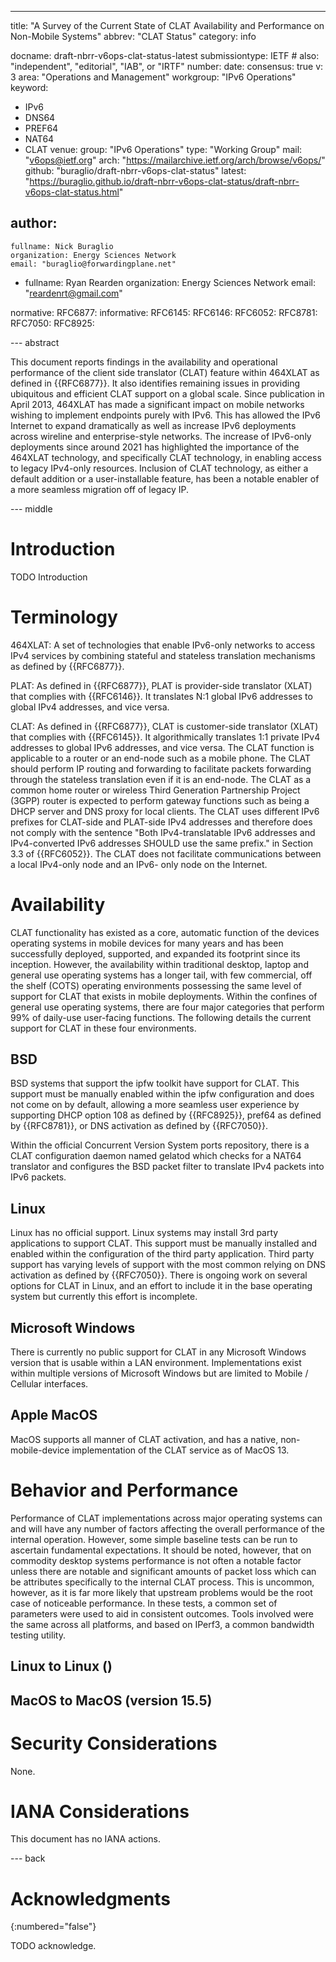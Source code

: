 ---
title: "A Survey of the Current State of CLAT Availability and Performance on Non-Mobile Systems"
abbrev: "CLAT Status"
category: info

docname: draft-nbrr-v6ops-clat-status-latest
submissiontype: IETF  # also: "independent", "editorial", "IAB", or "IRTF"
number:
date:
consensus: true
v: 3
area: "Operations and Management"
workgroup: "IPv6 Operations"
keyword:
 - IPv6
 - DNS64
 - PREF64
 - NAT64
 - CLAT
venue:
  group: "IPv6 Operations"
  type: "Working Group"
  mail: "v6ops@ietf.org"
  arch: "https://mailarchive.ietf.org/arch/browse/v6ops/"
  github: "buraglio/draft-nbrr-v6ops-clat-status"
  latest: "https://buraglio.github.io/draft-nbrr-v6ops-clat-status/draft-nbrr-v6ops-clat-status.html"

author:
 -
    fullname: Nick Buraglio
    organization: Energy Sciences Network
    email: "buraglio@forwardingplane.net"
 -
    fullname: Ryan Rearden
    organization: Energy Sciences Network
    email: "reardenrt@gmail.com"

normative:
   RFC6877:
informative:
   RFC6145:
   RFC6146:
   RFC6052:
   RFC8781:
   RFC7050:
   RFC8925:

--- abstract

This document reports findings in the availability and operational performance of the client side translator (CLAT) feature
within 464XLAT as defined in {{RFC6877}}. It also identifies remaining issues in providing ubiquitous and efficient CLAT support
on a global scale. Since publication in April 2013, 464XLAT has made a significant impact on mobile networks wishing to
implement endpoints purely with IPv6. This has allowed the IPv6 Internet to expand dramatically as well as increase IPv6
deployments across wireline and enterprise-style networks. The increase of IPv6-only deployments since around 2021 has
highlighted the importance of the 464XLAT technology, and specifically CLAT technology, in enabling access to legacy IPv4-only
resources. Inclusion of CLAT technology, as either a default addition or a user-installable feature, has been a notable enabler
of a more seamless migration off of legacy IP.

--- middle

# Introduction

TODO Introduction

# Terminology

   464XLAT: A set of technologies that enable IPv6-only networks to access IPv4 services by
            combining stateful and stateless translation mechanisms as defined by {{RFC6877}}.

   PLAT:   As defined in {{RFC6877}}, PLAT is provider-side translator (XLAT) that complies with
           {{RFC6146}}.  It translates N:1 global IPv6 addresses to global
           IPv4 addresses, and vice versa.

   CLAT:    As defined in {{RFC6877}}, CLAT is customer-side translator (XLAT) that complies with
           {{RFC6145}}.  It algorithmically translates 1:1 private IPv4
           addresses to global IPv6 addresses, and vice versa.  The CLAT
           function is applicable to a router or an end-node such as a
           mobile phone.  The CLAT should perform IP routing and
           forwarding to facilitate packets forwarding through the
           stateless translation even if it is an end-node.  The CLAT as
           a common home router or wireless Third Generation Partnership
           Project (3GPP) router is expected to perform gateway
           functions such as being a DHCP server and DNS proxy for local
           clients.  The CLAT uses different IPv6 prefixes for CLAT-side
           and PLAT-side IPv4 addresses and therefore does not comply
           with the sentence "Both IPv4-translatable IPv6 addresses and
           IPv4-converted IPv6 addresses SHOULD use the same prefix." in
           Section 3.3 of {{RFC6052}}.  The CLAT does not facilitate
           communications between a local IPv4-only node and an IPv6-
           only node on the Internet.

# Availability

CLAT functionality has existed as a core, automatic function of the devices operating systems in mobile devices for many years and has been
successfully deployed, supported, and expanded its footprint since its inception.  However, the availability within traditional desktop, laptop and general use
operating systems has a longer tail, with few commercial, off the shelf (COTS) operating environments possessing the same level of support for CLAT that exists in
mobile deployments. Within the confines of general use operating systems, there are four major categories that perform 99% of daily-use user-facing functions. The
following details the current support for CLAT in these four environments.

## BSD

BSD systems that support the ipfw toolkit have support for CLAT. This support must be manually enabled within the ipfw configuration and does not come on by default, allowing a more seamless
user experience by supporting DHCP option 108 as defined by {{RFC8925}}, pref64 as defined by {{RFC8781}}, or DNS activation as defined by {{RFC7050}}.

Within the official Concurrent Version System ports repository, there is a CLAT configuration daemon named gelatod which
checks for a NAT64 translator and configures the BSD packet filter to translate IPv4 packets into IPv6 packets.

## Linux

Linux has no official support. Linux systems may install 3rd party applications to support CLAT. This support must be manually installed and enabled within the configuration of the third party application. Third party support has varying levels of
support with the most common relying on DNS activation as defined by {{RFC7050}}. There is ongoing work on several options for CLAT in Linux, and an effort to include it in the base operating system but currently this effort is incomplete.

## Microsoft Windows

There is currently no public support for CLAT in any Microsoft Windows version that is usable within a LAN environment. Implementations exist within multiple versions of Microsoft Windows but are limited to Mobile / Cellular interfaces.

## Apple MacOS

MacOS supports all manner of CLAT activation, and has a native, non-mobile-device implementation of the CLAT service as of MacOS 13.

# Behavior and Performance

Performance of CLAT implementations across major operating systems can and will have any number of factors affecting the overall performance of the internal operation. However, some simple baseline tests can be run to ascertain fundamental expectations. It should be noted, however, that on commodity desktop systems performance is not often a notable factor unless there are notable and significant amounts of packet loss which can be attributes specifically to the internal CLAT process. This is uncommon, however, as it is far more likely that upstream problems would be the root case of noticeable performance.
In these tests, a common set of parameters were used to aid in consistent outcomes. Tools involved were the same across all platforms, and based on IPerf3, a common bandwidth testing utility.

## Linux to Linux ()


## MacOS to MacOS (version 15.5)


# Security Considerations

None.

# IANA Considerations

This document has no IANA actions.


--- back

# Acknowledgments
{:numbered="false"}

TODO acknowledge.
